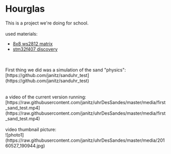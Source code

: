 
Hourglas
=========

This is a project we're doing for school.<br>
<br>
used materials:<br>
 - [8x8 ws2812 matrix](http://www.led-genial.de/DIGI-DOT-Panel-8x8-Mini-mit-64-x-SK6812-Mini-LEDs)<br>
 - [stm32f407 discovery](http://www.st.com/content/st_com/en/products/evaluation-tools/product-evaluation-tools/mcu-eval-tools/stm32-mcu-eval-tools/stm32-mcu-discovery-kits/stm32f4discovery.html)<br>
<br>
<br>
First thing we did was a simulation of the sand "physics":<br>
[https://github.com/janitz/sanduhr_test](https://github.com/janitz/sanduhr_test)<br>
<br>
<br>
 a video of the current version running:<br>
[https://raw.githubusercontent.com/janitz/uhrDesSandes/master/media/first_sand_test.mp4](https://raw.githubusercontent.com/janitz/uhrDesSandes/master/media/first_sand_test.mp4)<br>
<br>
video thumbnail picture:<br>
![photo1](https://raw.githubusercontent.com/janitz/uhrDesSandes/master/media/20160527_190944.jpg)<br>
